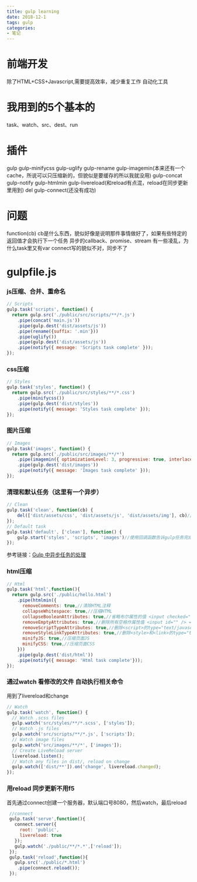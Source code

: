 ```yaml
---
title: gulp learning
date: 2018-12-1
tags: gulp
categories:
- 笔记 
---
```

# 前端开发
除了HTML+CSS+Javascript,需要提高效率，减少重复工作
自动化工具
# 我用到的5个基本的
task、watch、src、dest、run
# 插件
gulp
gulp-minifycss
gulp-uglify
gulp-rename
gulp-imagemin(本来还有一个cache，所说可以只压缩新的，但貌似是要缓存的所以我就没用)
gulp-concat
gulp-notify
gulp-htmlmin
gulp-livereload(和reload有点混，reload在同步更新里用到)
del
gulp-connect(还没有成功)
# 问题
function(cb)
cb是什么东西，貌似好像是说明那件事情做好了，如果有些特定的返回值才会执行下一个任务
异步的callback、promise、stream 有一些凌乱，为什么task里又有var
connect写的貌似不对，同步不了
# gulpfile.js
### js压缩、合并、重命名
```javascript
// Scripts
gulp.task('scripts', function() {
  return gulp.src('./public/src/scripts/**/*.js')
    .pipe(concat('main.js'))
    .pipe(gulp.dest('dist/assets/js'))
    .pipe(rename({suffix: '.min'}))
    .pipe(uglify())
    .pipe(gulp.dest('dist/assets/js'))
    .pipe(notify({ message: 'Scripts task complete' }));
});
```
### css压缩
```javascript
// Styles
gulp.task('styles', function() {
  return gulp.src('./public/src/styles/**/*.css')
    .pipe(minifycss())
    .pipe(gulp.dest('dist/styles'))
    .pipe(notify({ message: 'Styles task complete' }));
});
```
### 图片压缩
```javascript
// Images
gulp.task('images', function() {
  return gulp.src('./public/src/images/**/*')
    .pipe(imagemin({ optimizationLevel: 3, progressive: true, interlaced: true }))
    .pipe(gulp.dest('dist/images'))
    .pipe(notify({ message: 'Images task complete' }));
});
```
### 清理和默认任务（这里有一个异步）
```javascript
// Clean
gulp.task('clean', function(cb) {
    del(['dist/assets/css', 'dist/assets/js', 'dist/assets/img'], cb)//返回了一个cb
});
// Default task
gulp.task('default', ['clean'], function() {
    gulp.start('styles', 'scripts', 'images')//使用回调函数告诉gulp任务完成
});
```
参考链接：[Gulp 中异步任务的处理](https://blog.csdn.net/xyr05288/article/details/53114554")
### html压缩
```javascript
// Html
gulp.task('html',function(){
  return gulp.src('./public/hello.html')
    .pipe(htmlmin({
      removeComments: true,//清除HTML注释
      collapseWhitespace: true,//压缩HTML
      collapseBooleanAttributes: true,//省略布尔属性的值 <input checked="true"/> ==> <input />
      removeEmptyAttributes: true,//删除所有空格作属性值 <input id="" /> ==> <input />
      removeScriptTypeAttributes: true,//删除<script>的type="text/javascript"
      removeStyleLinkTypeAttributes: true,//删除<style>和<link>的type="text/css"
      minifyJS: true,//压缩页面JS
      minifyCSS: true,//压缩页面CSS
    }))
    .pipe(gulp.dest('dist/html'))
    .pipe(notify({ message: 'Html task complete'}));
});
```
### 通过watch 看修改的文件 自动执行相关命令
用到了livereload和change
```javascript
// Watch
gulp.task('watch', function() {
  // Watch .scss files
  gulp.watch('src/styles/**/*.scss', ['styles']);
  // Watch .js files
  gulp.watch('src/scripts/**/*.js', ['scripts']);
  // Watch image files
  gulp.watch('src/images/**/*', ['images']);
  // Create LiveReload server
  livereload.listen();
  // Watch any files in dist/, reload on change
  gulp.watch(['dist/**']).on('change', livereload.changed);
});
```
### 用reload 同步更新不用f5
首先通过connect创建一个服务器，默认端口号8080，然后watch，最后reload
```javascript
 //connect
 gulp.task('serve',function(){
   connect.server({
     root: 'public',
     livereload: true
   });
   gulp.watch('./public/**/*.*',['reload']);
 });
 gulp.task('reload',function(){
   gulp.src('./public/*.html')
    .pipe(connect.reload());
 });
 ```



